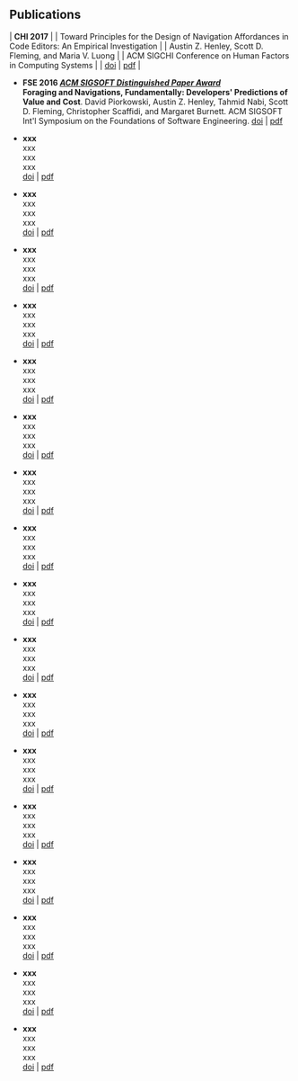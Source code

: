 
## Publications

| **CHI 2017** | 
| Toward Principles for the Design of Navigation Affordances in Code Editors: An Empirical Investigation |
| Austin Z. Henley, Scott D. Fleming, and Maria V. Luong |
| ACM SIGCHI Conference on Human Factors in Computing Systems  |
| [doi](http://dx.doi.org/10.1145/3025453.3025645) | [pdf](http://dl.acm.org/authorize?N37820) |

* **FSE 2016 _[ACM SIGSOFT Distinguished Paper Award](https://www.cs.ucdavis.edu/fse2016/#innovations)_**  
**Foraging and Navigations, Fundamentally: Developers' Predictions of Value and Cost**.
David Piorkowski, Austin Z. Henley, Tahmid Nabi, Scott D. Fleming, Christopher Scaffidi, and Margaret Burnett.
ACM SIGSOFT Int'l Symposium on the Foundations of Software Engineering.
[doi](http://dx.doi.org/10.1145/2950290.2950302) \| [pdf](http://dl.acm.org/authorize?N27514)

* **xxx**  
xxx  
xxx  
xxx  
[doi](xxx) | [pdf](xxx)

* **xxx**  
xxx  
xxx  
xxx  
[doi](xxx) | [pdf](xxx)

* **xxx**  
xxx  
xxx  
xxx  
[doi](xxx) | [pdf](xxx)

* **xxx**  
xxx  
xxx  
xxx  
[doi](xxx) | [pdf](xxx)

* **xxx**  
xxx  
xxx  
xxx  
[doi](xxx) | [pdf](xxx)

* **xxx**  
xxx  
xxx  
xxx  
[doi](xxx) | [pdf](xxx)

* **xxx**  
xxx  
xxx  
xxx  
[doi](xxx) | [pdf](xxx)

* **xxx**  
xxx  
xxx  
xxx  
[doi](xxx) | [pdf](xxx)

* **xxx**  
xxx  
xxx  
xxx  
[doi](xxx) | [pdf](xxx)

* **xxx**  
xxx  
xxx  
xxx  
[doi](xxx) | [pdf](xxx)

* **xxx**  
xxx  
xxx  
xxx  
[doi](xxx) | [pdf](xxx)

* **xxx**  
xxx  
xxx  
xxx  
[doi](xxx) | [pdf](xxx)

* **xxx**  
xxx  
xxx  
xxx  
[doi](xxx) | [pdf](xxx)

* **xxx**  
xxx  
xxx  
xxx  
[doi](xxx) | [pdf](xxx)

* **xxx**  
xxx  
xxx  
xxx  
[doi](xxx) | [pdf](xxx)

* **xxx**  
xxx  
xxx  
xxx  
[doi](xxx) | [pdf](xxx)

* **xxx**  
xxx  
xxx  
xxx  
[doi](xxx) | [pdf](xxx)

